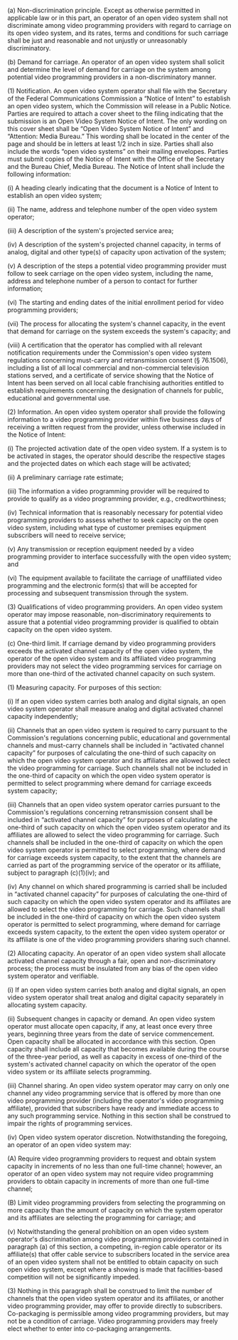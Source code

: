 (a) Non-discrimination principle. Except as otherwise permitted in applicable law or in this part, an operator of an open video system shall not discriminate among video programming providers with regard to carriage on its open video system, and its rates, terms and conditions for such carriage shall be just and reasonable and not unjustly or unreasonably discriminatory.

(b) Demand for carriage. An operator of an open video system shall solicit and determine the level of demand for carriage on the system among potential video programming providers in a non-discriminatory manner.

(1) Notification. An open video system operator shall file with the Secretary of the Federal Communications Commission a “Notice of Intent” to establish an open video system, which the Commission will release in a Public Notice. Parties are required to attach a cover sheet to the filing indicating that the submission is an Open Video System Notice of Intent. The only wording on this cover sheet shall be “Open Video System Notice of Intent” and “Attention: Media Bureau.” This wording shall be located in the center of the page and should be in letters at least 1/2 inch in size. Parties shall also include the words “open video systems” on their mailing envelopes. Parties must submit copies of the Notice of Intent with the Office of the Secretary and the Bureau Chief, Media Bureau. The Notice of Intent shall include the following information:

(i) A heading clearly indicating that the document is a Notice of Intent to establish an open video system;

(ii) The name, address and telephone number of the open video system operator;

(iii) A description of the system's projected service area;

(iv) A description of the system's projected channel capacity, in terms of analog, digital and other type(s) of capacity upon activation of the system;

(v) A description of the steps a potential video programming provider must follow to seek carriage on the open video system, including the name, address and telephone number of a person to contact for further information;

(vi) The starting and ending dates of the initial enrollment period for video programming providers;

(vii) The process for allocating the system's channel capacity, in the event that demand for carriage on the system exceeds the system's capacity; and

(viii) A certification that the operator has complied with all relevant notification requirements under the Commission's open video system regulations concerning must-carry and retransmission consent (§ 76.1506), including a list of all local commercial and non-commercial television stations served, and a certificate of service showing that the Notice of Intent has been served on all local cable franchising authorities entitled to establish requirements concerning the designation of channels for public, educational and governmental use.

(2) Information. An open video system operator shall provide the following information to a video programming provider within five business days of receiving a written request from the provider, unless otherwise included in the Notice of Intent:

(i) The projected activation date of the open video system. If a system is to be activated in stages, the operator should describe the respective stages and the projected dates on which each stage will be activated;

(ii) A preliminary carriage rate estimate;

(iii) The information a video programming provider will be required to provide to qualify as a video programming provider, e.g., creditworthiness;

(iv) Technical information that is reasonably necessary for potential video programming providers to assess whether to seek capacity on the open video system, including what type of customer premises equipment subscribers will need to receive service;

(v) Any transmission or reception equipment needed by a video programming provider to interface successfully with the open video system; and

(vi) The equipment available to facilitate the carriage of unaffiliated video programming and the electronic form(s) that will be accepted for processing and subsequent transmission through the system.

(3) Qualifications of video programming providers. An open video system operator may impose reasonable, non-discriminatory requirements to assure that a potential video programming provider is qualified to obtain capacity on the open video system.

(c) One-third limit. If carriage demand by video programming providers exceeds the activated channel capacity of the open video system, the operator of the open video system and its affiliated video programming providers may not select the video programming services for carriage on more than one-third of the activated channel capacity on such system.

(1) Measuring capacity. For purposes of this section:

(i) If an open video system carries both analog and digital signals, an open video system operator shall measure analog and digital activated channel capacity independently;

(ii) Channels that an open video system is required to carry pursuant to the Commission's regulations concerning public, educational and governmental channels and must-carry channels shall be included in “activated channel capacity” for purposes of calculating the one-third of such capacity on which the open video system operator and its affiliates are allowed to select the video programming for carriage. Such channels shall not be included in the one-third of capacity on which the open video system operator is permitted to select programming where demand for carriage exceeds system capacity;

(iii) Channels that an open video system operator carries pursuant to the Commission's regulations concerning retransmission consent shall be included in “activated channel capacity” for purposes of calculating the one-third of such capacity on which the open video system operator and its affiliates are allowed to select the video programming for carriage. Such channels shall be included in the one-third of capacity on which the open video system operator is permitted to select programming, where demand for carriage exceeds system capacity, to the extent that the channels are carried as part of the programming service of the operator or its affiliate, subject to paragraph (c)(1)(iv); and

(iv) Any channel on which shared programming is carried shall be included in “activated channel capacity” for purposes of calculating the one-third of such capacity on which the open video system operator and its affiliates are allowed to select the video programming for carriage. Such channels shall be included in the one-third of capacity on which the open video system operator is permitted to select programming, where demand for carriage exceeds system capacity, to the extent the open video system operator or its affiliate is one of the video programming providers sharing such channel.
              

(2) Allocating capacity. An operator of an open video system shall allocate activated channel capacity through a fair, open and non-discriminatory process; the process must be insulated from any bias of the open video system operator and verifiable.
              

(i) If an open video system carries both analog and digital signals, an open video system operator shall treat analog and digital capacity separately in allocating system capacity.

(ii) Subsequent changes in capacity or demand. An open video system operator must allocate open capacity, if any, at least once every three years, beginning three years from the date of service commencement. Open capacity shall be allocated in accordance with this section. Open capacity shall include all capacity that becomes available during the course of the three-year period, as well as capacity in excess of one-third of the system's activated channel capacity on which the operator of the open video system or its affiliate selects programming.
              

(iii) Channel sharing. An open video system operator may carry on only one channel any video programming service that is offered by more than one video programming provider (including the operator's video programming affiliate), provided that subscribers have ready and immediate access to any such programming service. Nothing in this section shall be construed to impair the rights of programming services.
              

(iv) Open video system operator discretion. Notwithstanding the foregoing, an operator of an open video system may:

(A) Require video programming providers to request and obtain system capacity in increments of no less than one full-time channel; however, an operator of an open video system may not require video programming providers to obtain capacity in increments of more than one full-time channel;

(B) Limit video programming providers from selecting the programming on more capacity than the amount of capacity on which the system operator and its affiliates are selecting the programming for carriage; and

(v) Notwithstanding the general prohibition on an open video system operator's discrimination among video programming providers contained in paragraph (a) of this section, a competing, in-region cable operator or its affiliate(s) that offer cable service to subscribers located in the service area of an open video system shall not be entitled to obtain capacity on such open video system, except where a showing is made that facilities-based competition will not be significantly impeded.

(3) Nothing in this paragraph shall be construed to limit the number of channels that the open video system operator and its affiliates, or another video programming provider, may offer to provide directly to subscribers. Co-packaging is permissible among video programming providers, but may not be a condition of carriage. Video programming providers may freely elect whether to enter into co-packaging arrangements.
              

